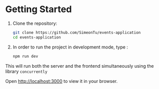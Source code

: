 # Getting Started

1. Clone the repository:

   ```bash
   git clone https://github.com/SimeonTu/events-application
   cd events-application
   ```

2. In order to run the project in development mode, type :

    ```bash
    npm run dev
    ```
    
This will run both the server and the frontend simultaneously using the library ```concurrently```

Open [http://localhost:3000](http://localhost:3000) to view it in your browser.

